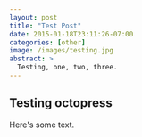 ```yaml
---
layout: post
title: "Test Post"
date: 2015-01-18T23:11:26-07:00
categories: [other]
image: /images/testing.jpg
abstract: >
  Testing, one, two, three.
---
```



## Testing octopress

Here's some text.
